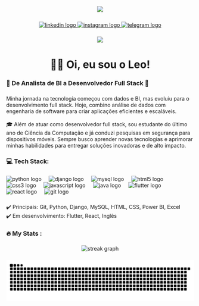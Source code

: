 <div align="center">
  <img height="150" src="https://sdk.bitmoji.com/render/panel/20084243-104236784516_1-s5-v1.png?transparent=1&palette=1&scale=2"  />
</div>

###

<div align="center">
  <a href="https://www.linkedin.com/in/oleoespindola/" target="_blank">
    <img src="https://img.shields.io/static/v1?message=LinkedIn&logo=linkedin&label=&color=0077B5&logoColor=white&labelColor=&style=for-the-badge" height="25" alt="linkedin logo"  />
  </a>
  <a href="https://www.instagram.com/oleoespindola/" target="_blank">
    <img src="https://img.shields.io/static/v1?message=Instagram&logo=instagram&label=&color=E4405F&logoColor=white&labelColor=&style=for-the-badge" height="25" alt="instagram logo"  />
  </a>
  <a href="https://t.me/oleoespindola" target="_blank">
    <img src="https://img.shields.io/static/v1?message=Telegram&logo=telegram&label=&color=2CA5E0&logoColor=white&labelColor=&style=for-the-badge" height="25" alt="telegram logo"  />
  </a>
</div>

###

<div align="center">
  <img src="https://visitor-badge.laobi.icu/badge?page_id=oleoespindola.oleoespindola&"  />
</div>

###

<h1 align="center">👋🏿 Oi, eu sou o Leo!</h1>

###

<h3 align="left">🚀 De Analista de BI a Desenvolvedor Full Stack 🚀</h3>

###

<p align="left">Minha jornada na tecnologia começou com dados e BI, mas evoluiu para o desenvolvimento full stack. Hoje, combino análise de dados com engenharia de software para criar aplicações eficientes e escaláveis.<br><br>🎓 Além de atuar como desenvolvedor full stack, sou estudante do último ano de Ciência da Computação e já conduzi pesquisas em segurança para dispositivos móveis. Sempre busco aprender novas tecnologias e aprimorar minhas habilidades para entregar soluções inovadoras e de alto impacto.</p>

###

<h3 align="left">💻 Tech Stack:</h3>

###

<div align="left">
  <img src="https://cdn.jsdelivr.net/gh/devicons/devicon/icons/python/python-original.svg" height="40" alt="python logo"  />
  <img width="12" />
  <img src="https://cdn.simpleicons.org/django/092E20" height="40" alt="django logo"  />
  <img width="12" />
  <img src="https://cdn.jsdelivr.net/gh/devicons/devicon/icons/mysql/mysql-original.svg" height="40" alt="mysql logo"  />
  <img width="12" />
  <img src="https://cdn.jsdelivr.net/gh/devicons/devicon/icons/html5/html5-original.svg" height="40" alt="html5 logo"  />
  <img width="12" />
  <img src="https://cdn.jsdelivr.net/gh/devicons/devicon/icons/css3/css3-original.svg" height="40" alt="css3 logo"  />
  <img width="12" />
  <img src="https://cdn.jsdelivr.net/gh/devicons/devicon/icons/javascript/javascript-original.svg" height="40" alt="javascript logo"  />
  <img width="12" />
  <img src="https://cdn.jsdelivr.net/gh/devicons/devicon/icons/java/java-original.svg" height="40" alt="java logo"  />
  <img width="12" />
  <img src="https://cdn.jsdelivr.net/gh/devicons/devicon/icons/flutter/flutter-original.svg" height="40" alt="flutter logo"  />
  <img width="12" />
  <img src="https://cdn.jsdelivr.net/gh/devicons/devicon/icons/react/react-original.svg" height="40" alt="react logo"  />
  <img width="12" />
  <img src="https://cdn.jsdelivr.net/gh/devicons/devicon/icons/git/git-original.svg" height="40" alt="git logo"  />
</div>

###

<p align="left">✔️ Principais: Git, Python, Django, MySQL, HTML, CSS, Power BI, Excel<br>✔️ Em desenvolvimento: Flutter, React, Inglês</p>

###

<h3 align="left">🔥   My Stats :</h3>

###

<div align="center">
  <img src="https://streak-stats.demolab.com?user=oleoespindola&locale=pt-br&mode=daily&theme=dark&hide_border=true&border_radius=5&order=3" height="220" alt="streak graph"  />
</div>

###

<img src="https://raw.githubusercontent.com/oleoespindola/oleoespindola/output/snake.svg" alt="Snake animation" />

###
